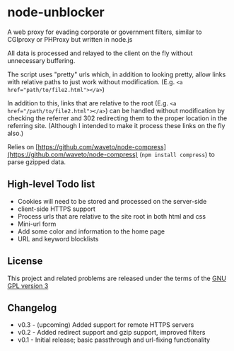 # node-unblocker

A web proxy for evading corporate or government filters, similar to CGIproxy or PHProxy but written in node.js

All data is processed and relayed to the client on the fly without unnecessary buffering.

The script uses "pretty" urls which, in addition to looking pretty, allow links with relative paths to just work without modification. (E.g. `<a href="path/to/file2.html"></a>`) 

In addition to this, links that are relative to the root (E.g. `<a href="/path/to/file2.html"></a>`) can be handled without modification by checking the referrer and 302 redirecting them to the proper location in the referring site. (Although I intended to make it process these links on the fly also.)

Relies on [https://github.com/waveto/node-compress](https://github.com/waveto/node-compress) (`npm install compress`) to parse gzipped data.

## High-level Todo list

* Cookies will need to be stored and processed on the server-side
* client-side HTTPS support
* Process urls that are relative to the site root in both html and css
* Mini-url form
* Add some color and information to the home page
* URL and keyword blocklists

## License
This project and related problems are released under the terms of the [GNU GPL version 3](http://www.gnu.org/licenses/gpl.html)

## Changelog

* v0.3 - (upcoming) Added support for remote HTTPS servers
* v0.2 - Added redirect support and gzip support, improved filters
* v0.1 - Initial release; basic passthrough and url-fixing functionality
